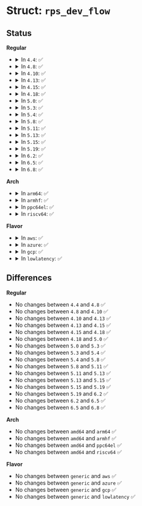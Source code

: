 # Struct: <code>rps_dev_flow</code>

## Status
<b>Regular</b>
<ul>
<li>
<details>
<summary>In <code>4.4</code>: ✅</summary>

```c
struct rps_dev_flow {
    u16 cpu;
    u16 filter;
    unsigned int last_qtail;
};
```
</details>
</li>
<li>
<details>
<summary>In <code>4.8</code>: ✅</summary>

```c
struct rps_dev_flow {
    u16 cpu;
    u16 filter;
    unsigned int last_qtail;
};
```
</details>
</li>
<li>
<details>
<summary>In <code>4.10</code>: ✅</summary>

```c
struct rps_dev_flow {
    u16 cpu;
    u16 filter;
    unsigned int last_qtail;
};
```
</details>
</li>
<li>
<details>
<summary>In <code>4.13</code>: ✅</summary>

```c
struct rps_dev_flow {
    u16 cpu;
    u16 filter;
    unsigned int last_qtail;
};
```
</details>
</li>
<li>
<details>
<summary>In <code>4.15</code>: ✅</summary>

```c
struct rps_dev_flow {
    u16 cpu;
    u16 filter;
    unsigned int last_qtail;
};
```
</details>
</li>
<li>
<details>
<summary>In <code>4.18</code>: ✅</summary>

```c
struct rps_dev_flow {
    u16 cpu;
    u16 filter;
    unsigned int last_qtail;
};
```
</details>
</li>
<li>
<details>
<summary>In <code>5.0</code>: ✅</summary>

```c
struct rps_dev_flow {
    u16 cpu;
    u16 filter;
    unsigned int last_qtail;
};
```
</details>
</li>
<li>
<details>
<summary>In <code>5.3</code>: ✅</summary>

```c
struct rps_dev_flow {
    u16 cpu;
    u16 filter;
    unsigned int last_qtail;
};
```
</details>
</li>
<li>
<details>
<summary>In <code>5.4</code>: ✅</summary>

```c
struct rps_dev_flow {
    u16 cpu;
    u16 filter;
    unsigned int last_qtail;
};
```
</details>
</li>
<li>
<details>
<summary>In <code>5.8</code>: ✅</summary>

```c
struct rps_dev_flow {
    u16 cpu;
    u16 filter;
    unsigned int last_qtail;
};
```
</details>
</li>
<li>
<details>
<summary>In <code>5.11</code>: ✅</summary>

```c
struct rps_dev_flow {
    u16 cpu;
    u16 filter;
    unsigned int last_qtail;
};
```
</details>
</li>
<li>
<details>
<summary>In <code>5.13</code>: ✅</summary>

```c
struct rps_dev_flow {
    u16 cpu;
    u16 filter;
    unsigned int last_qtail;
};
```
</details>
</li>
<li>
<details>
<summary>In <code>5.15</code>: ✅</summary>

```c
struct rps_dev_flow {
    u16 cpu;
    u16 filter;
    unsigned int last_qtail;
};
```
</details>
</li>
<li>
<details>
<summary>In <code>5.19</code>: ✅</summary>

```c
struct rps_dev_flow {
    u16 cpu;
    u16 filter;
    unsigned int last_qtail;
};
```
</details>
</li>
<li>
<details>
<summary>In <code>6.2</code>: ✅</summary>

```c
struct rps_dev_flow {
    u16 cpu;
    u16 filter;
    unsigned int last_qtail;
};
```
</details>
</li>
<li>
<details>
<summary>In <code>6.5</code>: ✅</summary>

```c
struct rps_dev_flow {
    u16 cpu;
    u16 filter;
    unsigned int last_qtail;
};
```
</details>
</li>
<li>
<details>
<summary>In <code>6.8</code>: ✅</summary>

```c
struct rps_dev_flow {
    u16 cpu;
    u16 filter;
    unsigned int last_qtail;
};
```
</details>
</li>
</ul>
<b>Arch</b>
<ul>
<li>
<details>
<summary>In <code>arm64</code>: ✅</summary>

```c
struct rps_dev_flow {
    u16 cpu;
    u16 filter;
    unsigned int last_qtail;
};
```
</details>
</li>
<li>
<details>
<summary>In <code>armhf</code>: ✅</summary>

```c
struct rps_dev_flow {
    u16 cpu;
    u16 filter;
    unsigned int last_qtail;
};
```
</details>
</li>
<li>
<details>
<summary>In <code>ppc64el</code>: ✅</summary>

```c
struct rps_dev_flow {
    u16 cpu;
    u16 filter;
    unsigned int last_qtail;
};
```
</details>
</li>
<li>
<details>
<summary>In <code>riscv64</code>: ✅</summary>

```c
struct rps_dev_flow {
    u16 cpu;
    u16 filter;
    unsigned int last_qtail;
};
```
</details>
</li>
</ul>
<b>Flavor</b>
<ul>
<li>
<details>
<summary>In <code>aws</code>: ✅</summary>

```c
struct rps_dev_flow {
    u16 cpu;
    u16 filter;
    unsigned int last_qtail;
};
```
</details>
</li>
<li>
<details>
<summary>In <code>azure</code>: ✅</summary>

```c
struct rps_dev_flow {
    u16 cpu;
    u16 filter;
    unsigned int last_qtail;
};
```
</details>
</li>
<li>
<details>
<summary>In <code>gcp</code>: ✅</summary>

```c
struct rps_dev_flow {
    u16 cpu;
    u16 filter;
    unsigned int last_qtail;
};
```
</details>
</li>
<li>
<details>
<summary>In <code>lowlatency</code>: ✅</summary>

```c
struct rps_dev_flow {
    u16 cpu;
    u16 filter;
    unsigned int last_qtail;
};
```
</details>
</li>
</ul>

## Differences
<b>Regular</b>
<ul>
<li>
No changes between <code>4.4</code> and <code>4.8</code> ✅
</li>
<li>
No changes between <code>4.8</code> and <code>4.10</code> ✅
</li>
<li>
No changes between <code>4.10</code> and <code>4.13</code> ✅
</li>
<li>
No changes between <code>4.13</code> and <code>4.15</code> ✅
</li>
<li>
No changes between <code>4.15</code> and <code>4.18</code> ✅
</li>
<li>
No changes between <code>4.18</code> and <code>5.0</code> ✅
</li>
<li>
No changes between <code>5.0</code> and <code>5.3</code> ✅
</li>
<li>
No changes between <code>5.3</code> and <code>5.4</code> ✅
</li>
<li>
No changes between <code>5.4</code> and <code>5.8</code> ✅
</li>
<li>
No changes between <code>5.8</code> and <code>5.11</code> ✅
</li>
<li>
No changes between <code>5.11</code> and <code>5.13</code> ✅
</li>
<li>
No changes between <code>5.13</code> and <code>5.15</code> ✅
</li>
<li>
No changes between <code>5.15</code> and <code>5.19</code> ✅
</li>
<li>
No changes between <code>5.19</code> and <code>6.2</code> ✅
</li>
<li>
No changes between <code>6.2</code> and <code>6.5</code> ✅
</li>
<li>
No changes between <code>6.5</code> and <code>6.8</code> ✅
</li>
</ul>
<b>Arch</b>
<ul>
<li>
No changes between <code>amd64</code> and <code>arm64</code> ✅
</li>
<li>
No changes between <code>amd64</code> and <code>armhf</code> ✅
</li>
<li>
No changes between <code>amd64</code> and <code>ppc64el</code> ✅
</li>
<li>
No changes between <code>amd64</code> and <code>riscv64</code> ✅
</li>
</ul>
<b>Flavor</b>
<ul>
<li>
No changes between <code>generic</code> and <code>aws</code> ✅
</li>
<li>
No changes between <code>generic</code> and <code>azure</code> ✅
</li>
<li>
No changes between <code>generic</code> and <code>gcp</code> ✅
</li>
<li>
No changes between <code>generic</code> and <code>lowlatency</code> ✅
</li>
</ul>
